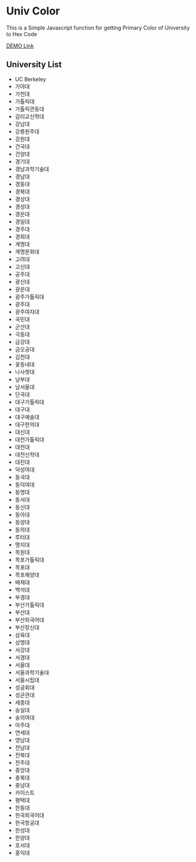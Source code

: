 # Univ Color
This is a Simple Javascript function for getting Primary Color of University to Hex Code

[DEMO Link](https://nayunhwan.github.io/UnivColor/)

## University List
* UC Berkeley
* 가야대
* 가천대
* 가톨릭대
* 가톨릭관동대
* 감리교신학대
* 강남대
* 강릉원주대
* 강원대
* 건국대
* 건양대
* 경기대
* 경남과학기술대
* 경남대
* 경동대
* 경북대
* 경상대
* 경성대
* 경운대
* 경일대
* 경주대
* 경희대
* 계명대
* 계명문화대
* 고려대
* 고신대
* 공주대
* 광신대
* 광운대
* 광주가톨릭대
* 광주대
* 광주여자대
* 국민대
* 군산대
* 극동대
* 금강대
* 금오공대
* 김천대
* 꽃동네대
* 나사렛대
* 남부대
* 남서울대
* 단국대
* 대구가톨릭대
* 대구대
* 대구예술대
* 대구한의대
* 대신대
* 대전가톨릭대
* 대전대
* 대전신학대
* 대진대
* 덕성여대
* 동국대
* 동덕여대
* 동명대
* 동서대
* 동신대
* 동아대
* 동양대
* 동의대
* 루터대
* 명지대
* 목원대
* 목포가톨릭대
* 목포대
* 목포해양대
* 배재대
* 백석대
* 부경대
* 부산가톨릭대
* 부산대
* 부산외국어대
* 부산장신대
* 삼육대
* 상명대
* 서강대
* 서경대
* 서울대
* 서울과학기술대
* 서울시립대
* 성공회대
* 성균관대
* 세종대
* 숭실대
* 숭의여대
* 아주대
* 연세대
* 영남대
* 전남대
* 전북대
* 전주대
* 중앙대
* 충북대
* 충남대
* 카이스트
* 평택대
* 한동대
* 한국외국어대
* 한국항공대
* 한성대
* 한양대
* 호서대
* 홍익대
